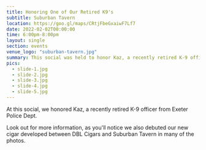 ```yaml
---
title: Honoring One of Our Retired K9's
subtitle: Suburban Tavern
location: https://goo.gl/maps/CRtjFbeGxaiwF7Lf7
date: 2022-02-02T00:00:00
time: 6:00pm-8:00pm
layout: single
section: events
venue_logo: "suburban-tavern.jpg"
summary: This social was held to honor Kaz, a recently retired K-9 officer from Exeter Police Dept.
pics:
  - slide-1.jpg
  - slide-2.jpg
  - slide-3.jpg
  - slide-4.jpg
  - slide-5.jpg
---
```


At this social, we honored Kaz, a recently retired K-9 officer from Exeter Police Dept.

Look out for more information, as you'll notice we also debuted our new cigar developed between DBL Cigars and Suburban Tavern in many of the photos.